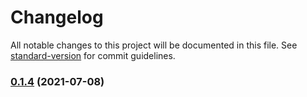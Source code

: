 # Changelog

All notable changes to this project will be documented in this file. See [standard-version](https://github.com/conventional-changelog/standard-version) for commit guidelines.

### [0.1.4](https://github.com/tuarrep/nuxt-twa/compare/v0.1.3...v0.1.4) (2021-07-08)
